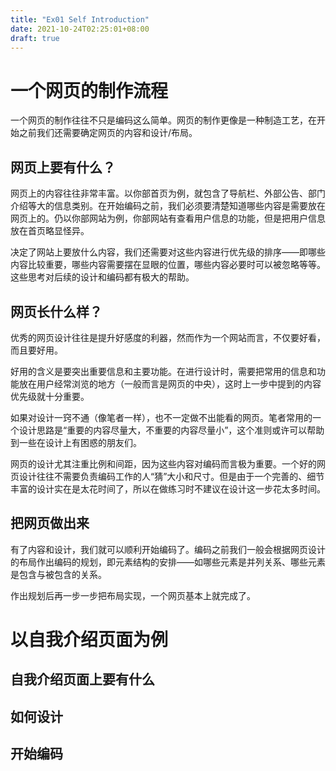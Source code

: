 ```yaml
---
title: "Ex01 Self Introduction"
date: 2021-10-24T02:25:01+08:00
draft: true
---
```


# 一个网页的制作流程

一个网页的制作往往不只是编码这么简单。网页的制作更像是一种制造工艺，在开始之前我们还需要确定网页的内容和设计/布局。

## 网页上要有什么？

网页上的内容往往非常丰富。以你部首页为例，就包含了导航栏、外部公告、部门介绍等大的信息类别。在开始编码之前，我们必须要清楚知道哪些内容是需要放在网页上的。仍以你部网站为例，你部网站有查看用户信息的功能，但是把用户信息放在首页略显怪异。

决定了网站上要放什么内容，我们还需要对这些内容进行优先级的排序——即哪些内容比较重要，哪些内容需要摆在显眼的位置，哪些内容必要时可以被忽略等等。这些思考对后续的设计和编码都有极大的帮助。

## 网页长什么样？

优秀的网页设计往往是提升好感度的利器，然而作为一个网站而言，不仅要好看，而且要好用。

好用的含义是要突出重要信息和主要功能。在进行设计时，需要把常用的信息和功能放在用户经常浏览的地方（一般而言是网页的中央），这时上一步中提到的内容优先级就十分重要。

如果对设计一窍不通（像笔者一样），也不一定做不出能看的网页。笔者常用的一个设计思路是“重要的内容尽量大，不重要的内容尽量小”，这个准则或许可以帮助到一些在设计上有困惑的朋友们。

网页的设计尤其注重比例和间距，因为这些内容对编码而言极为重要。一个好的网页设计往往不需要负责编码工作的人“猜”大小和尺寸。但是由于一个完善的、细节丰富的设计实在是太花时间了，所以在做练习时不建议在设计这一步花太多时间。

## 把网页做出来

有了内容和设计，我们就可以顺利开始编码了。编码之前我们一般会根据网页设计的布局作出编码的规划，即元素结构的安排——如哪些元素是并列关系、哪些元素是包含与被包含的关系。

作出规划后再一步一步把布局实现，一个网页基本上就完成了。


# 以自我介绍页面为例

## 自我介绍页面上要有什么


## 如何设计


## 开始编码

